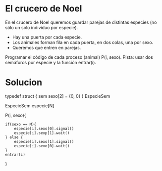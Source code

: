 # El crucero de Noel

En el crucero de Noel queremos guardar parejas de distintas especies (no sólo un solo individuo por especie).

- Hay una puerta por cada especie.
- Los animales forman fila en cada puerta, en dos colas, una por sexo.
- Queremos que entren en parejas.

Programar el código de cada proceso (animal) P(i, sexo).
Pista: usar dos semáforos por especie y la función entrar(i).

# Solucion

typedef struct {
sem sexo[2] = {0, 0}
} EspecieSem

EspecieSem especie[N]

P(i, sexo){

    if(sexo == M){
        especie[i].sexo[0].signal()
        especie[i].sexp[1].wait()
    } else {
        especie[i].sexo[1].signal()
        especie[i].sexo[0].wait()
    }
    entrar(i)

}
